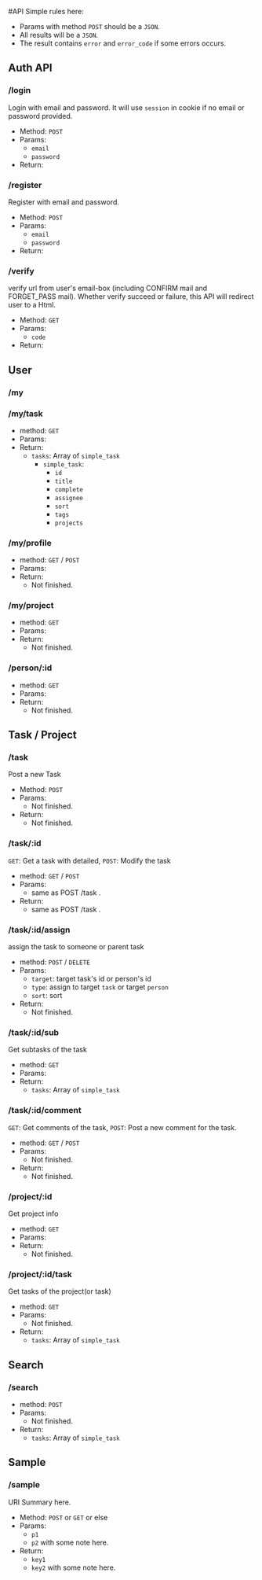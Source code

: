 #API
Simple rules here:

* Params with method `POST` should be a `JSON`.
* All results will be a `JSON`.
* The result contains `error` and `error_code` if some errors occurs.

## 
## Auth API

### /login
Login with email and password. It will use `session` in cookie if no email or password provided.
* Method: `POST`
* Params:
  * `email`
  * `password`
* Return:

### /register
Register with email and password.
* Method: `POST`
* Params:
  * `email`
  * `password`
* Return:

### /verify
verify url from user's email-box (including CONFIRM mail and FORGET_PASS mail). Whether verify succeed or failure, this API will redirect user to a Html.
* Method: `GET`
* Params:
  * `code`
* Return:

## 
## User

### /my
### /my/task
* method: `GET`
* Params:
* Return:
  * `tasks`: Array of `simple_task`
    * `simple_task`:
      * `id`
      * `title`
      * `complete`
      * `assignee`
      * `sort`
      * `tags`
      * `projects` 

### /my/profile
* method: `GET` / `POST`
* Params:
* Return:
  * Not finished.

### /my/project
* method: `GET`
* Params:
* Return:
  * Not finished.

### /person/:id
* method: `GET`
* Params:
* Return:
  * Not finished.

## 
## Task / Project

### /task
Post a new Task
* Method: `POST`
* Params:
  * Not finished.
* Return:
  * Not finished.

### /task/:id
`GET`: Get a task with detailed,
`POST`: Modify the task
* method: `GET` / `POST`
* Params:
  * same as POST /task .
* Return:
  * same as POST /task .

### /task/:id/assign
assign the task to someone or parent task
* method: `POST` / `DELETE`
* Params:
  * `target`: target task's id or person's id
  * `type`: assign to target `task` or target `person`
  * `sort`: sort
* Return:
  * Not finished.


### /task/:id/sub
Get subtasks of the task
* method: `GET`
* Params:
* Return:
  * `tasks`: Array of `simple_task`

### /task/:id/comment
`GET`: Get comments of the task, `POST`: Post a new comment for the task.
* method: `GET` / `POST`
* Params:
  * Not finished.
* Return:
  * Not finished.

### /project/:id
Get project info
* method: `GET`
* Params:
* Return:
  * Not finished.

### /project/:id/task
Get tasks of the project(or task)
* method: `GET`
* Params:
  * Not finished.
* Return:
  * `tasks`: Array of `simple_task`

## 
## Search

### /search
* method: `POST`
* Params:
  * Not finished.
* Return:
  * `tasks`: Array of `simple_task`

## Sample
### /sample
URI Summary here.
* Method: `POST` or `GET` or else
* Params:
  * `p1`
  * `p2` with some note here.
* Return:
  * `key1`
  * `key2` with some note here.
